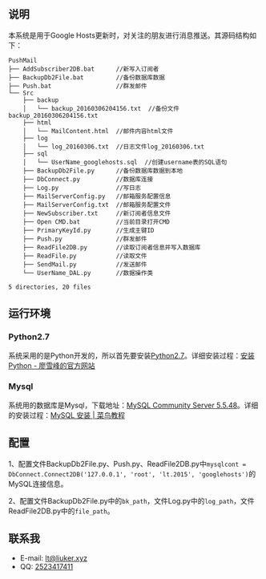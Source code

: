 说明
----

本系统是用于Google Hosts更新时，对关注的朋友进行消息推送。其源码结构如下：
```
PushMail
├── AddSubscriber2DB.bat      //新写入订阅者
├── BackupDb2File.bat         //备份数据库数据
├── Push.bat                  //群发邮件
└── Src
    ├── backup
    │   └── backup_20160306204156.txt  //备份文件backup_20160306204156.txt
    ├── html
    │   └── MailContent.html  //邮件内容html文件
    ├── log
    │   └── log_20160306.txt  //日志文件log_20160306.txt
    ├── sql
    │   └── UserName_googlehosts.sql  //创建username表的SQL语句
    ├── BackupDb2File.py      //备份数据库数据到本地
    ├── DbConnect.py          //数据库连接
    ├── Log.py                //写日志
    ├── MailServerConfig.py   //邮箱服务配置信息
    ├── MailServerConfig.txt  //邮箱服务配置文件
    ├── NewSubscriber.txt     //新订阅者信息文件
    ├── Open CMD.bat          //当前目录打开CMD
    ├── PrimaryKeyId.py       //生成主键ID
    ├── Push.py               //群发邮件
    ├── ReadFile2DB.py        //读取订阅者信息并写入数据库
    ├── ReadFile.py           //读取文件
    ├── SendMail.py           //发送邮件
    └── UserName_DAL.py       //数据操作类

5 directories, 20 files
```


运行环境
--------

### Python2.7

系统采用的是Python开发的，所以首先要安装[Python2.7](http://www.python.org/)。详细安装过程：[安装Python - 廖雪峰的官方网站](http://www.liaoxuefeng.com/wiki/001374738125095c955c1e6d8bb493182103fac9270762a000/001374738150500472fd5785c194ebea336061163a8a974000)


### Mysql

系统用的数据库是Mysql，下载地址：[MySQL Community Server 5.5.48](http://dev.mysql.com/downloads/mysql/5.5.html)。详细的安装过程：[MySQL 安装 | 菜鸟教程](http://www.runoob.com/mysql/mysql-install.html)


配置
----

1、配置文件BackupDb2File.py、Push.py、ReadFile2DB.py中`mysqlcont = DbConnect.Connect2DB('127.0.0.1', 'root', 'lt.2015', 'googlehosts')`的MySQL连接信息。

2、配置文件BackupDb2File.py中的`bk_path`，文件Log.py中的`log_path`，文件ReadFile2DB.py中的`file_path`。


联系我
------

  * E-mail: [lt@liuker.xyz](mailto:lt@liuker.xyz)
  * QQ: [2523417411](http://wpa.qq.com/msgrd?v=3&uin=2523417411&site=qq&menu=yes)
